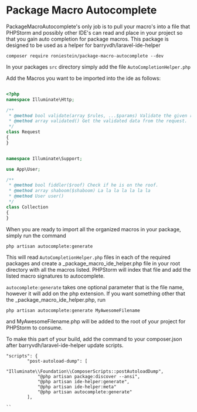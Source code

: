 # Package Macro Autocomplete

PackageMacroAutocomplete's only job is to pull your macro's into a file that PHPStorm and possibly other IDE's can read and place in your project so that you gain auto completion for package macros. This package is designed to be used as a helper for barryvdh/laravel-ide-helper

`composer require roniestein/package-macro-autocomplete --dev`

In your packages `src` directory simply add the file `AutoCompletionHelper.php`

Add the Macros you want to be imported into the ide as follows:

```php

<?php
namespace Illuminate\Http;

/**
 * @method bool validate(array $rules, ...$params) Validate the given request with the given rules.
 * @method array validated() Get the validated data from the request.
 */
class Request
{
}


namespace Illuminate\Support;

use App\User;

/**
 * @method bool fiddler($roof) Check if he is on the roof.
 * @method array shaboom($shaboom) La la la la la la la
 * @method User user()
 */
class Collection
{
}

```

When you are ready to import all the organized macros in your package, simply run the command

`php artisan autocomplete:generate`

This will read `AutoCompletionHelper.php` files in each of the required packages and create a _package_macro_ide_helper.php file in your root directory with all the macros listed.
PHPStorm will index that file and add the listed macro signatures to autocomplete.

`autocomplete:generate` takes one optional parameter that is the file name, however it will add on the php extension. If you want something other that the _package_macro_ide_helper.php, run
 
`php artisan autocomplete:generate MyAwesomeFilename` 

and MyAwesomeFilename.php will be added to the root of your project for PHPStorm to consume.

To make this part of your build, add the command to your composer.json after barryvdh/laravel-ide-helper update scripts.

```
"scripts": {
        "post-autoload-dump": [
            "Illuminate\\Foundation\\ComposerScripts::postAutoloadDump",
            "@php artisan package:discover --ansi",
            "@php artisan ide-helper:generate",
            "@php artisan ide-helper:meta"
            "@php artisan autocomplete:generate"
        ],

``